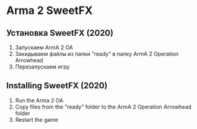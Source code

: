 # Arma 2 SweetFX 
## Установка SweetFX (2020)
1. Запускаем ArmA 2 OA
2. Закидываем файлы из папки "ready" в папку ArmA 2 Operation Arrowhead
3. Перезапускаем игру

## Installing SweetFX (2020)
1. Run the Arma 2 OA
2. Copy files from the "ready" folder to the ArmA 2 Operation Arrowhead folder
3. Restart the game
